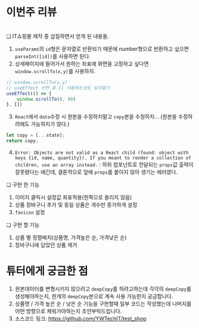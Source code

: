 # 이번주 리뷰
<br>
❏ IT쇼핑몰 제작 중 삽질하면서 얻게 된 내용들.

1. `useParams`의 `id`형은 문자열로 반환되기 때문에 number형으로 반환하고 싶으면 `parseInt([id])`를 사용하면 된다.
2. 상세페이지에 들어가서 원하는 좌표에 화면을 고정하고 싶다면 `window.scrollTo(x,y)`를 사용하자.
```javascript
// window.scrollTo(x,y)
// useEffect 선언 후 [] 사용하는것도 잊지말기
useEffect(() => {
	window.scrollTo(0, 90)
}, [])
```
3. `React`에서 `data`수정 시 원본을 수정하지말고 `copy`본을 수정하자... (원본을 수정하려해도 가능하지가 않다.)
```javascript
let copy = [...state];
return copy;
```
4. `Error: Objects are not valid as a React child (found: object with keys {id, name, quantity}). If you meant to render a collection of children, use an array instead.` : 
하위 컴포넌트로 전달되는 `props`값 출력이 잘못됐다는 얘긴데, 결론적으로 앞에 `props`를 붙이지 않아 생기는 에러였다.

❏ 구현 한 기능
1. 이미지 클릭시 설정값 좌표적용(한쪽으로 쏠리지 않음)
2. 상품 장바구니 추가 및 동일 상품은 개수만 증가하게 설정
3. `favicon` 설정

❏ 구현 할 기능
1. 상품 별 정렬배치(상품명, 가격높은 순, 가격낮은 순)
2. 장바구니에 담았던 상품 제거

# 튜터에게 궁금한 점
1. 원본데이터를 변형시키지 않으려고 `deepCopy`를 하려고하는데 각각의 `deepCopy`를 생성해야하는지, 한개의 `deepCopy`본으로 계속 사용 가능한지 궁금합니다.
2. 상품명 / 가격 높은 순 / 낮은 순 기능을 구현할때 일부 코드는 작성했는데 나머지를 어떤 방향으로 채워가야하는지 조언부탁드립니다.
3. 소스코드 링크: https://github.com/YWTechIT/test_shop 
```